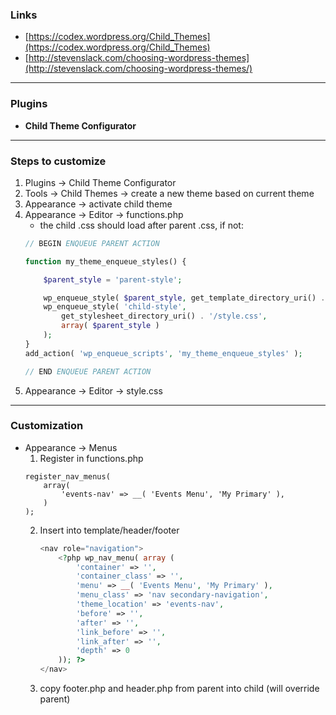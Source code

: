 ### Links
* [https://codex.wordpress.org/Child_Themes](https://codex.wordpress.org/Child_Themes)
* [http://stevenslack.com/choosing-wordpress-themes](http://stevenslack.com/choosing-wordpress-themes/)

---

### Plugins
* __Child Theme Configurator__

---

### Steps to customize
1. Plugins -> Child Theme Configurator
2. Tools -> Child Themes -> create a new theme based on current theme
3. Appearance -> activate child theme
4. Appearance -> Editor -> functions.php
	- the child .css should load after parent .css, if not:
	```php
	// BEGIN ENQUEUE PARENT ACTION

	function my_theme_enqueue_styles() {

	    $parent_style = 'parent-style';

	    wp_enqueue_style( $parent_style, get_template_directory_uri() . '/style.css' );
	    wp_enqueue_style( 'child-style',
	        get_stylesheet_directory_uri() . '/style.css',
	        array( $parent_style )
	    );
	}
	add_action( 'wp_enqueue_scripts', 'my_theme_enqueue_styles' );

	// END ENQUEUE PARENT ACTION
	```
5. Appearance -> Editor -> style.css

---

### Customization
* Appearance -> Menus
	1. Register in functions.php
	```
	register_nav_menus(
		array(
			'events-nav' => __( 'Events Menu', 'My Primary' ),
		)
	);
	```
	2. Insert into template/header/footer
		```php
		<nav role="navigation">
			<?php wp_nav_menu( array (
				'container' => '',
				'container_class' => '',
				'menu' => __( 'Events Menu', 'My Primary' ),
				'menu_class' => 'nav secondary-navigation',
				'theme_location' => 'events-nav',
				'before' => '',
				'after' => '',
				'link_before' => '',
				'link_after' => '',
				'depth' => 0
			)); ?>
		</nav>
		```

	3. copy footer.php and header.php from parent into child (will override parent)


